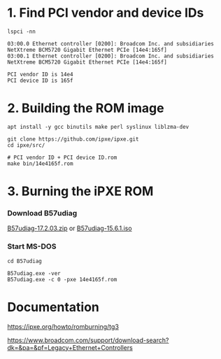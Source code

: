 # 1. Find PCI vendor and device IDs
```
lspci -nn

03:00.0 Ethernet controller [0200]: Broadcom Inc. and subsidiaries NetXtreme BCM5720 Gigabit Ethernet PCIe [14e4:165f]
03:00.1 Ethernet controller [0200]: Broadcom Inc. and subsidiaries NetXtreme BCM5720 Gigabit Ethernet PCIe [14e4:165f]

PCI vendor ID is 14e4
PCI device ID is 165f
```

# 2. Building the ROM image
```
apt install -y gcc binutils make perl syslinux liblzma-dev

git clone https://github.com/ipxe/ipxe.git
cd ipxe/src/

# PCI vendor ID + PCI device ID.rom
make bin/14e4165f.rom
```

# 3. Burning the iPXE ROM
### Download B57udiag
[B57udiag-17.2.03.zip](https://docs.broadcom.com/docs/12358346)
or
[B57udiag-15.6.1.iso](https://docs.broadcom.com/docs/12358473)

### Start MS-DOS
```
cd B57udiag

B57udiag.exe -ver
B57udiag.exe -c 0 -pxe 14e4165f.rom
```

# Documentation
https://ipxe.org/howto/romburning/tg3

https://www.broadcom.com/support/download-search?dk=&pa=&pf=Legacy+Ethernet+Controllers
